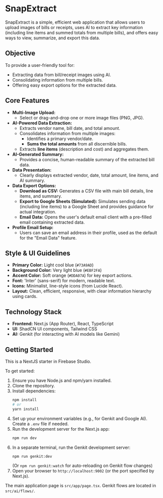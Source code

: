 # SnapExtract

SnapExtract is a simple, efficient web application that allows users to upload images of bills or receipts, uses AI to extract key information (including line items and summed totals from multiple bills), and offers easy ways to view, summarize, and export this data.

## Objective

To provide a user-friendly tool for:
*   Extracting data from bill/receipt images using AI.
*   Consolidating information from multiple bills.
*   Offering easy export options for the extracted data.

## Core Features

*   **Multi-Image Upload:**
    *   Select or drag-and-drop one or more image files (PNG, JPG).
*   **AI-Powered Data Extraction:**
    *   Extracts vendor name, bill date, and total amount.
    *   Consolidates information from multiple images:
        *   Identifies a primary vendor/date.
        *   **Sums the total amounts** from all discernible bills.
    *   Extracts **line items** (description and cost) and aggregates them.
*   **AI-Generated Summary:**
    *   Provides a concise, human-readable summary of the extracted bill data.
*   **Data Presentation:**
    *   Clearly displays extracted vendor, date, total amount, line items, and AI summary.
*   **Data Export Options:**
    *   **Download as CSV:** Generates a CSV file with main bill details, line items, and summary.
    *   **Export to Google Sheets (Simulated):** Simulates sending data (including line items) to a Google Sheet and provides guidance for actual integration.
    *   **Email Data:** Opens the user's default email client with a pre-filled email containing extracted data.
*   **Profile Email Setup:**
    *   Users can save an email address in their profile, used as the default for the "Email Data" feature.

## Style & UI Guidelines

*   **Primary Color:** Light cool blue (`#73A9AD`)
*   **Background Color:** Very light blue (`#EBF2FA`)
*   **Accent Color:** Soft orange (`#DDA07A`) for key export actions.
*   **Font:** 'Inter' (sans-serif) for modern, readable text.
*   **Icons:** Minimalist, line-style icons (from Lucide React).
*   **Layout:** Clean, efficient, responsive, with clear information hierarchy using cards.

## Technology Stack

*   **Frontend:** Next.js (App Router), React, TypeScript
*   **UI:** ShadCN UI components, Tailwind CSS
*   **AI:** Genkit (for interacting with AI models like Gemini)

## Getting Started

This is a NextJS starter in Firebase Studio.

To get started:
1.  Ensure you have Node.js and npm/yarn installed.
2.  Clone the repository.
3.  Install dependencies:
    ```bash
    npm install
    # or
    yarn install
    ```
4.  Set up your environment variables (e.g., for Genkit and Google AI). Create a `.env` file if needed.
5.  Run the development server for the Next.js app:
    ```bash
    npm run dev
    ```
6.  In a separate terminal, run the Genkit development server:
    ```bash
    npm run genkit:dev
    ```
    (Or `npm run genkit:watch` for auto-reloading on Genkit flow changes)
7.  Open your browser to `http://localhost:9002` (or the port specified by Next.js).

The main application page is `src/app/page.tsx`.
Genkit flows are located in `src/ai/flows/`.
